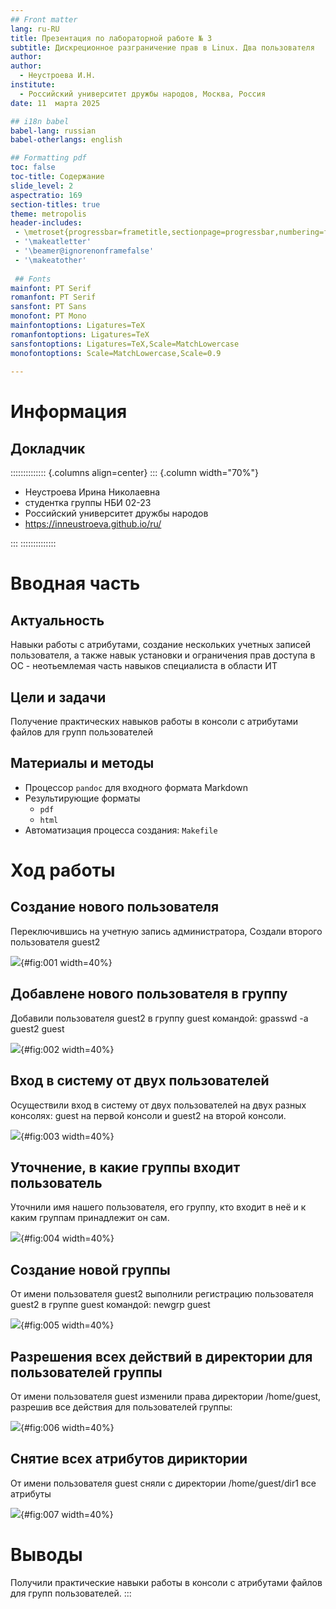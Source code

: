 ```yaml
---
## Front matter
lang: ru-RU
title: Презентация по лабораторной работе № 3
subtitle: Дискреционное разграничение прав в Linux. Два пользователя
author:
author:
  - Неустроева И.Н.
institute:
  - Российский университет дружбы народов, Москва, Россия
date: 11  марта 2025

## i18n babel
babel-lang: russian
babel-otherlangs: english

## Formatting pdf
toc: false
toc-title: Содержание
slide_level: 2
aspectratio: 169
section-titles: true
theme: metropolis
header-includes:
 - \metroset{progressbar=frametitle,sectionpage=progressbar,numbering=fraction}
 - '\makeatletter'
 - '\beamer@ignorenonframefalse'
 - '\makeatother'
 
 ## Fonts
mainfont: PT Serif
romanfont: PT Serif
sansfont: PT Sans
monofont: PT Mono
mainfontoptions: Ligatures=TeX
romanfontoptions: Ligatures=TeX
sansfontoptions: Ligatures=TeX,Scale=MatchLowercase
monofontoptions: Scale=MatchLowercase,Scale=0.9
 
---
```


# Информация

## Докладчик

:::::::::::::: {.columns align=center}
::: {.column width="70%"}

  * Неустроева Ирина Николаевна
  * студентка группы НБИ 02-23
  * Российский университет дружбы народов
  * <https://inneustroeva.github.io/ru/>

:::
::::::::::::::

# Вводная часть

## Актуальность

Навыки работы с атрибутами, создание нескольких учетных записей пользователя, а также навык установки и ограничения прав доступа в ОС - неотьемлемая часть навыков специалиста в области ИТ

## Цели и задачи

Получение практических навыков работы в консоли с атрибутами файлов для групп пользователей


## Материалы и методы

- Процессор `pandoc` для входного формата Markdown
- Результирующие форматы
	- `pdf`
	- `html`
- Автоматизация процесса создания: `Makefile`

# Ход работы

## Создание нового пользователя 

Переключившись на учетную запись администратора, Создали второго пользователя guest2

![](image/1.png){#fig:001 width=40%}

## Добавлене нового пользователя в группу 

Добавили пользователя guest2 в группу guest командой: gpasswd -a guest2 guest

![](image/2.png){#fig:002 width=40%}

## Вход в систему от двух пользователей 

Осуществили вход в систему от двух пользователей на двух разных консолях: guest на первой консоли и guest2 на второй консоли.

![](image/3.png){#fig:003 width=40%}

## Уточнение, в какие группы входит пользователь 

Уточнили имя нашего пользователя, его группу, кто входит в неё и к каким группам принадлежит он сам. 

![](image/5.png){#fig:004 width=40%}

## Создание новой группы 

От имени пользователя guest2 выполнили регистрацию пользователя guest2 в группе guest командой: newgrp guest 

![](image/9.png){#fig:005 width=40%}

## Разрешения всех действий в директории для пользователей группы

От имени пользователя guest изменили права директории /home/guest, разрешив все действия для пользователей группы:

![](image/10.png){#fig:006 width=40%}

## Снятие всех атрибутов дириктории 

От имени пользователя guest сняли с директории /home/guest/dir1 все атрибуты

![](image/11.png){#fig:007 width=40%}

# Выводы

Получили практические навыки работы в консоли с атрибутами файлов для групп пользователей.
:::

